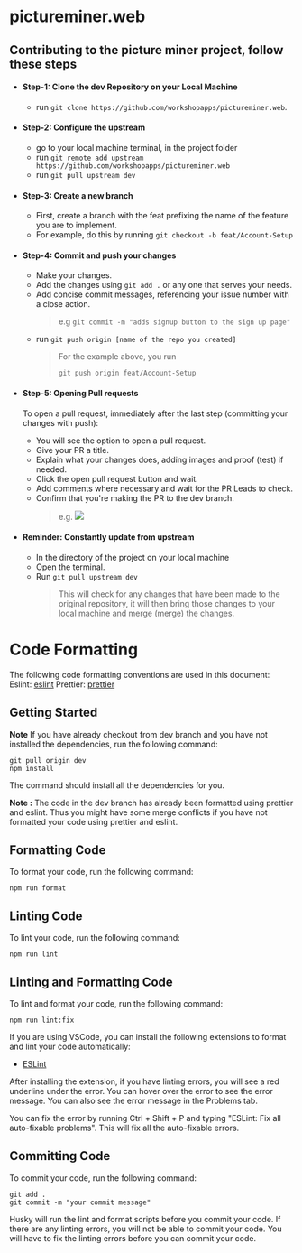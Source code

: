 # pictureminer.web

## Contributing to the picture miner project, follow these steps

- #### Step-1: Clone the dev Repository on your Local Machine

  - run `git clone https://github.com/workshopapps/pictureminer.web`.

- #### Step-2: Configure the upstream

  - go to your local machine terminal, in the project folder
  - run `git remote add upstream https://github.com/workshopapps/pictureminer.web`
  - run `git pull upstream dev`

- #### Step-3: Create a new branch

  - First, create a branch with the feat prefixing the name of the feature you are to implement.
  - For example, do this by running `git checkout -b feat/Account-Setup`

- #### Step-4: Commit and push your changes

  - Make your changes.
  - Add the changes using `git add .` or any one that serves your needs.
  - Add concise commit messages, referencing your issue number with a close action.
    > e.g `git commit -m "adds signup button to the sign up page"`
  - run `git push origin [name of the repo you created]`
    > For the example above, you run
    >
    > `git push origin feat/Account-Setup`

- #### Step-5: Opening Pull requests

  To open a pull request, immediately after the last step (committing your changes with push):

  - You will see the option to open a pull request.
  - Give your PR a title.
  - Explain what your changes does, adding images and proof (test) if needed.
  - Click the open pull request button and wait.
  - Add comments where necessary and wait for the PR Leads to check.
  - Confirm that you're making the PR to the dev branch.
    > e.g. ![](./assets/PR.png)

- #### Reminder: Constantly update from upstream

  - In the directory of the project on your local machine
  - Open the terminal.
  - Run `git pull upstream dev`
    > This will check for any changes that have been made to the original repository, it will then bring those changes to your local machine and merge (merge) the changes.

# Code Formatting

The following code formatting conventions are used in this document:
Eslint: [eslint](https://eslint.org/)
Prettier: [prettier](https://prettier.io/)

## Getting Started

**Note** If you have already checkout from dev branch and you have not installed the dependencies, run the following command:

    git pull origin dev
    npm install

The command should install all the dependencies for you.

**Note :** The code in the dev branch has already been formatted using prettier and eslint. Thus you might have some merge conflicts if you have not formatted your code using prettier and eslint.

## Formatting Code

To format your code, run the following command:

    npm run format

## Linting Code

To lint your code, run the following command:

    npm run lint

## Linting and Formatting Code

To lint and format your code, run the following command:

    npm run lint:fix

If you are using VSCode, you can install the following extensions to format and lint your code automatically:

- [ESLint](https://marketplace.visualstudio.com/items?itemName=dbaeumer.vscode-eslint)

After installing the extension, if you have linting errors, you will see a red underline under the error. You can hover over the error to see the error message. You can also see the error message in the Problems tab.

You can fix the error by running Ctrl + Shift + P and typing "ESLint: Fix all auto-fixable problems". This will fix all the auto-fixable errors.

## Committing Code

To commit your code, run the following command:

    git add .
    git commit -m "your commit message"

Husky will run the lint and format scripts before you commit your code. If there are any linting errors, you will not be able to commit your code. You will have to fix the linting errors before you can commit your code.
